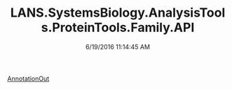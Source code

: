 ﻿---
title: LANS.SystemsBiology.AnalysisTools.ProteinTools.Family.API
date: 6/19/2016 11:14:45 AM
---

[AnnotationOut](T-LANS.SystemsBiology.AnalysisTools.ProteinTools.Family.API.AnnotationOut.html)
